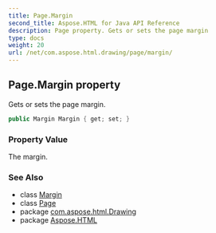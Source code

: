 ```yaml
---
title: Page.Margin
second_title: Aspose.HTML for Java API Reference
description: Page property. Gets or sets the page margin
type: docs
weight: 20
url: /net/com.aspose.html.drawing/page/margin/
---
```

## Page.Margin property

Gets or sets the page margin.

```java
public Margin Margin { get; set; }
```

### Property Value

The margin.

### See Also

* class [Margin](../../margin/)
* class [Page](../)
* package [com.aspose.html.Drawing](../../page/)
* package [Aspose.HTML](../../../)
